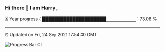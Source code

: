 ### Hi there 👋 I am Harry , 

⏳ Year progress { █████████████████████▁▁▁▁▁▁▁▁▁ } 73.08 %

---

⏰ Updated on Fri, 24 Sep 2021 17:54:30 GMT

![Progress Bar CI](https://github.com/duykhang68/duykhang68/workflows/Progress%20Bar%20CI/badge.svg)
